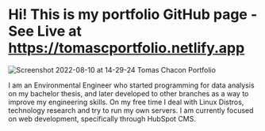 # Hi! This is my portfolio GitHub page - See Live at https://tomascportfolio.netlify.app
![Screenshot 2022-08-10 at 14-29-24 Tomas Chacon Portfolio](https://user-images.githubusercontent.com/68698872/183890232-3d1c7e2b-d5be-4340-95c4-20991b686a9a.png)

I am an Environmental Engineer who started programming for data analysis on my bachelor thesis, and later developed to other branches as a way to improve my engineering skills. On my free time I deal with Linux Distros, technology research and try to run my own servers. I am currently focused on web development, specifically through HubSpot CMS.



